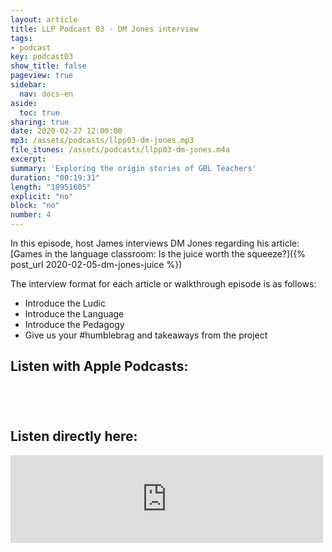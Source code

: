 ```yaml
---
layout: article
title: LLP Podcast 03 - DM Jones interview
tags:
- podcast
key: podcast03
show_title: false
pageview: true
sidebar:
  nav: docs-en
aside:
  toc: true
sharing: true
date: 2020-02-27 12:00:00
mp3: /assets/podcasts/llpp03-dm-jones.mp3
file_itunes: /assets/podcasts/llpp03-dm-jones.m4a
excerpt: 
summary: 'Exploring the origin stories of GBL Teachers'
duration: "00:19:31" 
length: "18951605" 
explicit: "no"
block: "no"
number: 4
---
```


In this episode, host James interviews DM Jones regarding his article: [Games in the language classroom: Is the juice worth the squeeze?]({% post_url 2020-02-05-dm-jones-juice %})

The interview format for each article or walkthrough episode is as follows:

- Introduce the Ludic
- Introduce the Language
- Introduce the Pedagogy
- Give us your #humblebrag and takeaways from the project

## Listen with Apple Podcasts:

<a href="https://podcasts.apple.com/jp/podcast/ludic-language-pedagogy-podcast/id1480071532?mt=2&app=podcast" style="display:inline-block;overflow:hidden;background:url(https://linkmaker.itunes.apple.com/en-us/badge-lrg.svg?releaseDate=2020-02-27T00:00:00Z&kind=podcast&bubble=apple_music) no-repeat;width:165px;height:40px;"></a>

## Listen directly here:

<iframe src="https://archive.org/embed/llpp03" width="500" height="140" frameborder="0" webkitallowfullscreen="true" mozallowfullscreen="true" allowfullscreen></iframe>